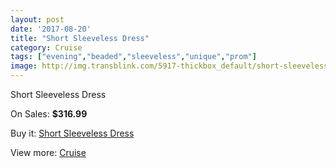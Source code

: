 ```yaml
---
layout: post
date: '2017-08-20'
title: "Short Sleeveless Dress"
category: Cruise
tags: ["evening","beaded","sleeveless","unique","prom"]
image: http://img.transblink.com/5917-thickbox_default/short-sleeveless-dress.jpg
---
```

Short Sleeveless Dress

On Sales: **$316.99**
<a href="https://www.transblink.com/en/cruise/1928-short-sleeveless-dress.html"><amp-img layout="responsive" width="600" height="600" src="//img.transblink.com/5917-thickbox_default/short-sleeveless-dress.jpg" alt="Short Sleeveless Dress 0" /></a>
<a href="https://www.transblink.com/en/cruise/1928-short-sleeveless-dress.html"><amp-img layout="responsive" width="600" height="600" src="//img.transblink.com/5919-thickbox_default/short-sleeveless-dress.jpg" alt="Short Sleeveless Dress 1" /></a>
<a href="https://www.transblink.com/en/cruise/1928-short-sleeveless-dress.html"><amp-img layout="responsive" width="600" height="600" src="//img.transblink.com/5918-thickbox_default/short-sleeveless-dress.jpg" alt="Short Sleeveless Dress 2" /></a>

Buy it: [Short Sleeveless Dress](https://www.transblink.com/en/cruise/1928-short-sleeveless-dress.html "Short Sleeveless Dress")

View more: [Cruise](https://www.transblink.com/en/5-cruise "Cruise")